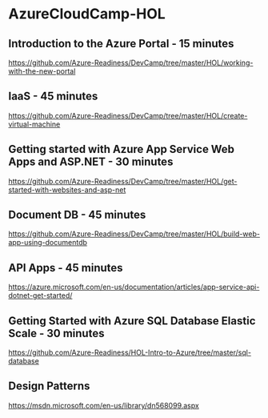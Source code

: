 # AzureCloudCamp-HOL
Introduction to the Azure Portal - 15 minutes
-----------------------------------------------
https://github.com/Azure-Readiness/DevCamp/tree/master/HOL/working-with-the-new-portal

IaaS - 45 minutes
-----------------
https://github.com/Azure-Readiness/DevCamp/tree/master/HOL/create-virtual-machine

Getting started with Azure App Service Web Apps and ASP.NET - 30 minutes
--------------------------------------
https://github.com/Azure-Readiness/DevCamp/tree/master/HOL/get-started-with-websites-and-asp-net

Document DB - 45 minutes
------------------------
https://github.com/Azure-Readiness/DevCamp/tree/master/HOL/build-web-app-using-documentdb

API Apps - 45 minutes
---------------------
https://azure.microsoft.com/en-us/documentation/articles/app-service-api-dotnet-get-started/

Getting Started with Azure SQL Database Elastic Scale - 30 minutes
------------------------------------------------------------------
https://github.com/Azure-Readiness/HOL-Intro-to-Azure/tree/master/sql-database

Design Patterns
----------------
https://msdn.microsoft.com/en-us/library/dn568099.aspx
